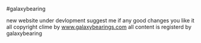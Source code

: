 #galaxybearing

new website under devlopment 
suggest me if any good changes you like it
all copyright clime by www.galaxybearings.com
all content is registerd by galaxybearing
